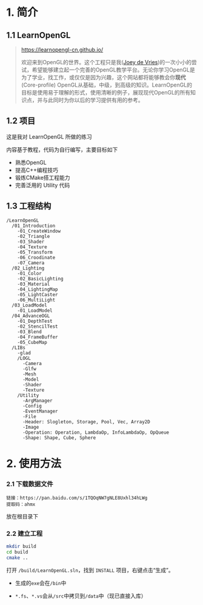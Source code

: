 # 1. 简介

## 1.1 LearnOpenGL

>https://learnopengl-cn.github.io/
>
>欢迎来到OpenGL的世界。这个工程只是我([Joey de Vries](http://joeydevries.com/))的一次小小的尝试，希望能够建立起一个完善的OpenGL教学平台。无论你学习OpenGL是为了学业，找工作，或仅仅是因为兴趣，这个网站都将能够教会你**现代**(Core-profile) OpenGL从基础，中级，到高级的知识。LearnOpenGL的目标是使用易于理解的形式，使用清晰的例子，展现现代OpenGL的所有知识点，并与此同时为你以后的学习提供有用的参考。

## 1.2 项目

这是我对 LearnOpenGL 所做的练习

内容基于教程，代码为自行编写，主要目标如下

- 熟悉OpenGL
- 提高C++编程技巧
- 锻炼CMake搭工程能力
- 完善泛用的 Utility 代码

## 1.3 工程结构

```
/LearnOpenGL
  /01_Introduction
    -01_CreateWindow
    -02_Triangle
    -03_Shader
    -04_Texture
    -05_Transform
    -06_Croodinate
    -07_Camera
  /02_Lighting
    -01_Color
    -02_BasicLighting
    -03_Material
    -04_LightingMap
    -05_LightCaster
    -06_MultiLight
  /03_LoadModel
    -01_LoadModel
  /04_AdvanceOGL
    -01_DepthTest
    -02_StencilTest
    -03_Blend
    -04_FrameBuffer
    -05_CubeMap
  /LIBs
    -glad
    /LOGL
      -Camera
      -Glfw
      -Mesh
      -Model
      -Shader
      -Texture
    /Utility
      -ArgManager
      -Config
      -EventManager
      -File
      -Header: Slogleton, Storage, Pool, Vec, Array2D 
      -Image
      -Operation: Operation, LambdaOp, InfoLambdaOp, OpQueue
      -Shape: Shape, Cube, Sphere
```

# 2. 使用方法

### 2.1 下载数据文件

```
链接：https://pan.baidu.com/s/1TQOqNW7gNLE8Uxhl34hLWg 
提取码：ahmx
```

放在根目录下

### 2.2 建立工程

```bash
mkdir build
cd build
cmake ..
```

打开 `/build/LearnOpenGL.sln`，找到 `INSTALL` 项目，右键点击“生成”。

- 生成的`exe`会在`/bin`中

- `*.fs`、`*.vs`会从`/src`中拷贝到`/data`中（现已直接入库）

